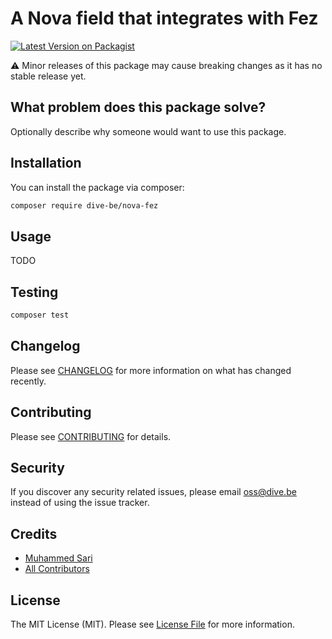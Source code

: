 # A Nova field that integrates with Fez

[![Latest Version on Packagist](https://img.shields.io/packagist/v/dive-be/nova-fez.svg?style=flat-square)](https://packagist.org/packages/dive-be/nova-fez)

⚠️ Minor releases of this package may cause breaking changes as it has no stable release yet.

## What problem does this package solve?

Optionally describe why someone would want to use this package.

## Installation

You can install the package via composer:

```bash
composer require dive-be/nova-fez
```
## Usage

TODO

## Testing

```bash
composer test
```

## Changelog

Please see [CHANGELOG](CHANGELOG.md) for more information on what has changed recently.

## Contributing

Please see [CONTRIBUTING](CONTRIBUTING.md) for details.

## Security

If you discover any security related issues, please email oss@dive.be instead of using the issue tracker.

## Credits

- [Muhammed Sari](https://github.com/mabdullahsari)
- [All Contributors](../../contributors)

## License

The MIT License (MIT). Please see [License File](LICENSE.md) for more information.
